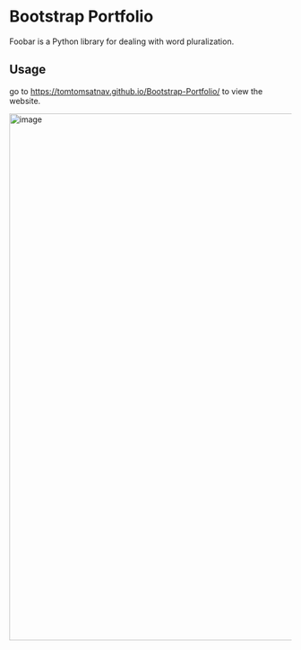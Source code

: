 # Bootstrap Portfolio

Foobar is a Python library for dealing with word pluralization.

## Usage

go to https://tomtomsatnav.github.io/Bootstrap-Portfolio/ to view the website.

<img width="939" alt="image" src="https://github.com/tomtomsatnav/Bootstrap-Portfolio/assets/4332402/caf36696-a38b-41d1-92ce-86eeea71639a">

